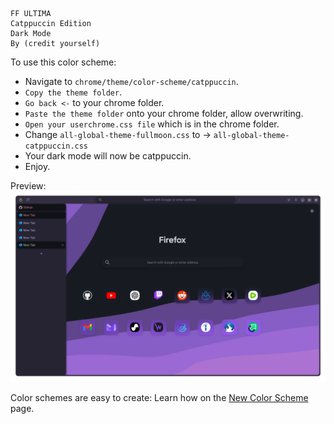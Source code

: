 ```
FF ULTIMA
Catppuccin Edition
Dark Mode
By (credit yourself)
```

To use this color scheme:
- Navigate to `chrome/theme/color-scheme/catppuccin`.
- `Copy the theme folder`.
- `Go back <-` to your chrome folder.
- `Paste the theme folder` onto your chrome folder, allow overwriting.
- `Open your userchrome.css file` which is in the chrome folder.
- Change `all-global-theme-fullmoon.css` to -> `all-global-theme-catppuccin.css`
- Your dark mode will now be catppuccin.
- Enjoy.

Preview:
![preview](./preview.png)

Color schemes are easy to create: Learn how on the [New Color Scheme](https://github.com/soulhotel/FF-ULTIMA/blob/main/doc/New-Color-scheme.md) page.
